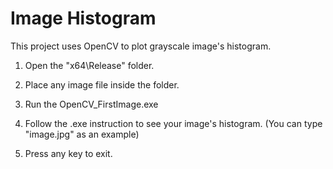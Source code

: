 # Image Histogram

This project uses OpenCV to plot grayscale image's histogram.

1) Open the "x64\Release\" folder.

2) Place any image file inside the folder.

3) Run the OpenCV_FirstImage.exe

4) Follow the .exe instruction to see your image's histogram. (You can type "image.jpg" as an example)

5) Press any key to exit.
